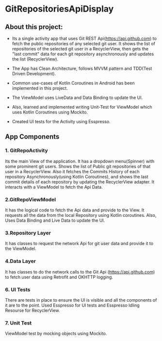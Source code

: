 # GitRepositoriesApiDisplay

## About this project:

* Its a single activity app that uses Git REST Api(https://api.github.com) to fetch the public repositories of any selected git user. It shows the list of repositories of the selected git user in a RecyclerView,
then gets the "last commit" data for each git repository asynchronously and updates the list (RecyclerView).

* The App has Clean Architecture, follows MVVM pattern and TDD(Test Driven Development).
* Common use-cases of Kotlin Coroutines in Android has been implemented in this project.
* The ViewModel uses LiveData and Data Binding to update the UI. 
* Also, learned and implemented writing Unit-Test for ViewModel which uses Kotlin Coroutines using Mockito.
* Created UI tests for the Activity using Esspresso.

## App Components

### 1. GitRepoActivity
Its the main View of the application. It has a dropdown menu(Spinner) with some prominent git users. Shows the list of Public git repositories of that user in a RecyclerView.
Also it fetches the Commits History of each repository Asynchronously(using Kotlin Coroutines), and shows the last commit details of each repository by updating the RecyclerView
adapter.
It interacts with a ViewModel to fetch the Api Data.

### 2.GitRepoViewModel
It has the logical code to fetch the Api data and provide to the View. It requests all the data from the local Repository using Kotlin coroutines.
Also, Uses Data Binding and Live Data to update the UI.

### 3.Repository Layer
It has classes to request the network Api for git user data and provide it to the ViewModel.

### 4.Data Layer
It has classes to do the network calls to the Git Api (https://api.github.com) to fetch user data using Retrofit and OKHTTP logging.

### 6. UI Tests
There are tests in place to ensure the UI is visible and all the components of it are to the point. Used Esspresso for UI tests and Esspresso Idling Resourse for 
RecyclerView.

### 7. Unit Test
ViewModel test by mocking objects using Mockito.


